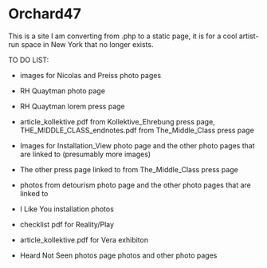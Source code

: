 # Orchard47

This is a site I am converting from .php to a static page, it is for a cool artist-run space in New York that no longer exists.


TO DO LIST:

- images for Nicolas and Preiss photo pages

- RH Quaytman photo page

- RH Quaytman lorem press page

- article_kollektive.pdf from Kollektive_Ehrebung press page, THE_MIDDLE_CLASS_endnotes.pdf from The_Middle_Class press page

- Images for Installation_View photo page and the other photo pages that are linked to (presumably more images)

- The other press page linked to from The_Middle_Class press page

- photos from detourism photo page and the other photo pages that are linked to

- I Like You installation photos

- checklist pdf for Reality/Play

- article_kollektive.pdf for Vera exhibiton

- Heard Not Seen photos page photos and other photo pages
